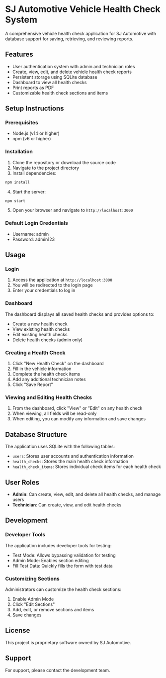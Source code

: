 # SJ Automotive Vehicle Health Check System

A comprehensive vehicle health check application for SJ Automotive with database support for saving, retrieving, and reviewing reports.

## Features

- User authentication system with admin and technician roles
- Create, view, edit, and delete vehicle health check reports
- Persistent storage using SQLite database
- Dashboard to view all health checks
- Print reports as PDF
- Customizable health check sections and items

## Setup Instructions

### Prerequisites

- Node.js (v14 or higher)
- npm (v6 or higher)

### Installation

1. Clone the repository or download the source code
2. Navigate to the project directory
3. Install dependencies:

```bash
npm install
```

4. Start the server:

```bash
npm start
```

5. Open your browser and navigate to `http://localhost:3000`

### Default Login Credentials

- Username: admin
- Password: admin123

## Usage

### Login

1. Access the application at `http://localhost:3000`
2. You will be redirected to the login page
3. Enter your credentials to log in

### Dashboard

The dashboard displays all saved health checks and provides options to:

- Create a new health check
- View existing health checks
- Edit existing health checks
- Delete health checks (admin only)

### Creating a Health Check

1. Click "New Health Check" on the dashboard
2. Fill in the vehicle information
3. Complete the health check items
4. Add any additional technician notes
5. Click "Save Report"

### Viewing and Editing Health Checks

1. From the dashboard, click "View" or "Edit" on any health check
2. When viewing, all fields will be read-only
3. When editing, you can modify any information and save changes

## Database Structure

The application uses SQLite with the following tables:

- `users`: Stores user accounts and authentication information
- `health_checks`: Stores the main health check information
- `health_check_items`: Stores individual check items for each health check

## User Roles

- **Admin**: Can create, view, edit, and delete all health checks, and manage users
- **Technician**: Can create, view, and edit health checks

## Development

### Developer Tools

The application includes developer tools for testing:

- Test Mode: Allows bypassing validation for testing
- Admin Mode: Enables section editing
- Fill Test Data: Quickly fills the form with test data

### Customizing Sections

Administrators can customize the health check sections:

1. Enable Admin Mode
2. Click "Edit Sections"
3. Add, edit, or remove sections and items
4. Save changes

## License

This project is proprietary software owned by SJ Automotive.

## Support

For support, please contact the development team. 